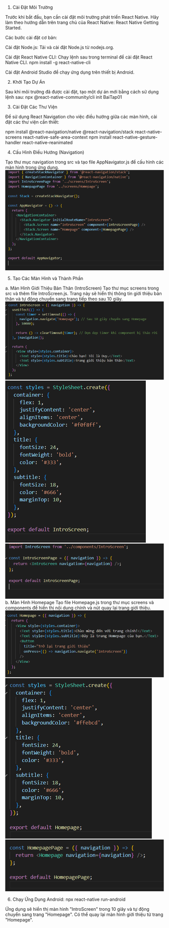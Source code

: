 1. Cài Đặt Môi Trường

Trước khi bắt đầu, bạn cần cài đặt môi trường phát triển React Native. Hãy làm theo hướng dẫn trên trang chủ của React Native: React Native Getting Started.

Các bước cài đặt cơ bản:

Cài đặt Node.js: Tải và cài đặt Node.js từ nodejs.org.

Cài đặt React Native CLI: Chạy lệnh sau trong terminal để cài đặt React Native CLI.
npm install -g react-native-cli

Cài đặt Android Studio để chạy ứng dụng trên thiết bị Android.

2. Khởi Tạo Dự Án

Sau khi môi trường đã được cài đặt, tạo một dự án mới bằng cách sử dụng lệnh sau:
npx @react-native-community/cli init BaiTap01

3. Cài Đặt Các Thư Viện

Để sử dụng React Navigation cho việc điều hướng giữa các màn hình, cài đặt các thư viện cần thiết:

npm install @react-navigation/native @react-navigation/stack react-native-screens react-native-safe-area-context
npm install react-native-gesture-handler react-native-reanimated

4. Cấu Hình Điều Hướng (Navigation)

Tạo thư mục navigation trong src và tạo file AppNavigator.js để cấu hình các màn hình trong ứng dụng.
![alt text](image.png)

5. Tạo Các Màn Hình và Thành Phần

a. Màn Hình Giới Thiệu Bản Thân (IntroScreen)
Tạo thư mục screens trong src và thêm file IntroScreen.js. Trang này sẽ hiển thị thông tin giới thiệu bản thân và tự động chuyển sang trang tiếp theo sau 10 giây.
![alt text](image-1.png)
![alt text](image-2.png)
![alt text](image-3.png)
b. Màn Hình Homepage
Tạo file Homepage.js trong thư mục screens và components để hiển thị nội dung chính và nút quay lại trang giới thiệu.
![alt text](image-4.png)
![alt text](image-5.png)
![alt text](image-6.png)

6. Chạy Ứng Dụng
Android: npx react-native run-android

Ứng dụng sẽ hiển thị màn hình "IntroScreen" trong 10 giây và tự động chuyển sang trang "Homepage". Có thể quay lại màn hình giới thiệu từ trang "Homepage".
